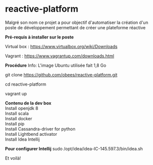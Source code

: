 # reactive-platform
Malgré son nom ce projet a pour objectif d'automatiser la création d'un poste de développement permettant de créer une plateforme réactive


<b>Pré-requis à installer sur le poste</b>

Virtual box : https://www.virtualbox.org/wiki/Downloads

Vagrant : https://www.vagrantup.com/downloads.html

<b>Procédure</b>
Info: L'image Ubuntu utilisée fait 1,8 Go

git clone https://github.com/obees/reactive-platform.git

cd reactive-platform

vagrant up


<b>Contenu de la dev box</b>
</br>Install openjdk 8
</br>Install scala
</br>Install docker 
</br>Install pip
</br>Install Cassandra-driver for python
</br>Install Lightbend activator
</br>Install Idea Intellij


<b>Pour configurer Intellij</b>
sudo /opt/idea/idea-IC-145.597.3/bin/idea.sh


Et voilà!
